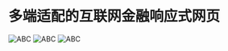 多端适配的互联网金融响应式网页
====  
![ABC](http://www.gosolo.top/imgpasted-image-small.png.png) 
![ABC](http://www.gosolo.top/img/pasted-image-small-2.png) 
![ABC](http://www.gosolo.top/img/pasted-image-small-3.png) 

